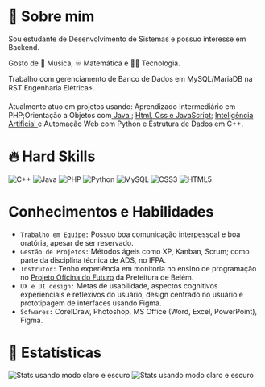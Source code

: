 # 🧙 Sobre mim
Sou estudante de Desenvolvimento de Sistemas e possuo interesse em Backend.

Gosto de 🎵 Música, ♾️ Matemática e 👨‍💻 Tecnologia.

Trabalho com gerenciamento de Banco de Dados em MySQL/MariaDB na RST Engenharia Elétrica⚡.

Atualmente atuo em projetos usando: Aprendizado Intermediário em PHP;Orientação a Objetos com<a href="https://github.com/PedroMends30/IFPA_Java"> Java <a>; <a href="https://github.com/PedroMends30/Web-Development" >Html, Css e JavaScript</a>; <a href="https://github.com/PedroMends30/AI-studies"> Inteligência Artificial </a> e Automação Web com Python e Estrutura de Dados em C++.

# 🔥 Hard Skills 
![C++](https://img.shields.io/badge/c++-%2300599C.svg?style=for-the-badge&logo=c%2B%2B&logoColor=white) ![Java](https://img.shields.io/badge/java-%23ED8B00.svg?style=for-the-badge&logo=java&logoColor=white) ![PHP](https://img.shields.io/badge/php-%23777BB4.svg?style=for-the-badge&logo=php&logoColor=white) ![Python](https://img.shields.io/badge/python-3670A0?style=for-the-badge&logo=python&logoColor=white) ![MySQL](https://img.shields.io/badge/mysql-%2300f.svg?style=for-the-badge&logo=mysql&logoColor=white) ![CSS3](https://img.shields.io/badge/css3-%231572B6.svg?style=for-the-badge&logo=css3&logoColor=white) ![HTML5](https://img.shields.io/badge/html5-%23E34F26.svg?style=for-the-badge&logo=html5&logoColor=white)


# Conhecimentos e Habilidades
- ``Trabalho em Equipe:`` Possuo boa comunicação interpessoal e boa oratória, apesar de ser reservado.
- ``Gestão de Projetos:`` Métodos ágeis como XP, Kanban, Scrum; como parte da disciplina técnica de ADS, no IFPA.
- ``Instrutor:`` Tenho experiência em monitoria no ensino de programação no <a href="https://promaben.belem.pa.gov.br/lancada-oficina-do-futuro-para-formar-jovens-programadores-digitais/">Projeto Oficina do Futuro</a> da Prefeitura de Belém.
- ``UX e UI design:`` Metas de usabilidade, aspectos cognitivos experienciais e reflexivos do usuário, design centrado no usuário e prototipagem de interfaces usando Figma.
- ``Sofwares:`` CorelDraw, Photoshop,  MS Office (Word, Excel, PowerPoint), Figma.
 
 # 🚧 Estatísticas
<picture>
  <source media="(prefers-color-scheme: dark)" srcset="https://github-readme-stats.vercel.app/api?username=pedromends30&theme=dark&hide_border=false&include_all_commits=false&count_private=false">
  <source media="(prefers-color-scheme: light)" srcset="https://github-readme-stats.vercel.app/api?username=pedromends30&theme=light&hide_border=false&include_all_commits=false&count_private=false">
  <img alt="Stats usando modo claro e escuro" src="https://github-readme-stats.vercel.app/api?username=pedromends30&theme=dark&hide_border=false&include_all_commits=false&count_private=false">
</picture>
  
<picture>
  <source media="(prefers-color-scheme: dark)" srcset="https://github-readme-streak-stats.herokuapp.com/?user=pedromends30&theme=dark&hide_border=false">
  <source media="(prefers-color-scheme: light)" srcset="https://github-readme-streak-stats.herokuapp.com/?user=pedromends30&theme=light&hide_border=false">
  <img alt="Stats usando modo claro e escuro" src="https://github-readme-streak-stats.herokuapp.com/?user=pedromends30&theme=light&hide_border=false">
</picture>
